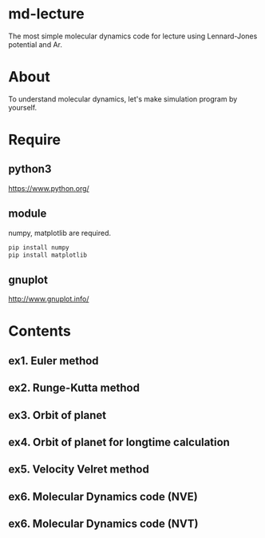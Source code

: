 # md-lecture
The most simple molecular dynamics code for lecture using Lennard-Jones potential and Ar.


# About
To understand molecular dynamics, let's make simulation program by yourself.

# Require
## python3
https://www.python.org/

## module
numpy, matplotlib are required.

```python
pip install numpy
pip install matplotlib
```

## gnuplot
http://www.gnuplot.info/

# Contents

## ex1. Euler method
## ex2. Runge-Kutta method
## ex3. Orbit of planet
## ex4. Orbit of planet for longtime calculation
## ex5. Velocity Velret method
## ex6. Molecular Dynamics code (NVE)
## ex6. Molecular Dynamics code (NVT)
